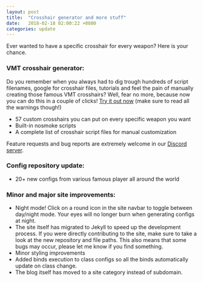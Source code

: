 ```yaml
---
layout: post
title:  "Crosshair generator and more stuff"
date:   2018-02-18 02:00:22 +0800
categories: update
---
```


Ever wanted to have a specific crosshair for every weapon? Here is your chance.


### VMT crosshair generator:

Do you remember when you always had to dig trough hundreds of script filenames, google for crosshair files, tutorials and feel the pain of manually creating those famous VMT crosshairs?
Well, fear no more, because now you can do this in a couple of clicks!
[Try it out now](https://cfg.tf/tools/crosshairs/) (make sure to read all the warnings though!)

* 57 custom crosshairs you can put on every specific weapon you want
* Built-in nosmoke scripts
* A complete list of crosshair script files for manual customization

Feature requests and bug reports are extremely welcome in our [Discord server](https://discord.gg/79cbsTu).

### Config repository update:

* 20+ new configs from various famous player all around the world


### Minor and major site improvements:

* Night mode! Click on a round icon in the site navbar to toggle between day/night mode. Your eyes will no longer burn when generating configs at night.
* The site itself has migrated to Jekyll to speed up the development process. If you were directly contributing to the site, make sure to take a look at the new repository and file paths. This also means that some bugs may occur, please let me know if you find something.
* Minor styling improvements
* Added binds execution to class configs so all the binds automatically update on class change.
* The blog itself has moved to a site category instead of subdomain.
